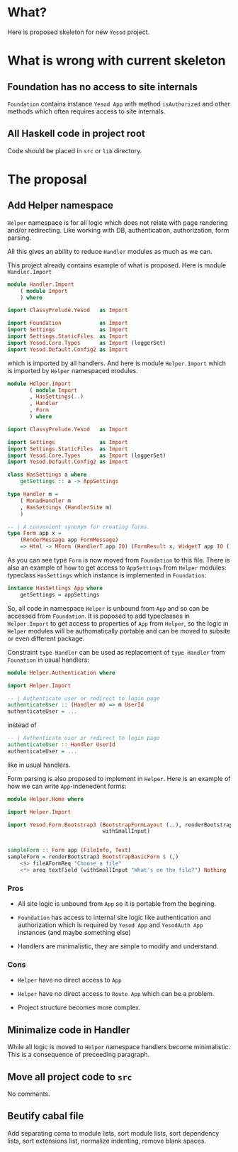 # What?

Here is proposed skeleton for new `Yesod` project.

# What is wrong with current skeleton

## Foundation has no access to site internals

`Foundation` contains instance `Yesod App` with method `isAuthorized`
and other methods which often requires access to site internals.

## All Haskell code in project root

Code should be placed in `src` or `lib` directory.

# The proposal

## Add Helper namespace

`Helper` namespace is for all logic which does not relate with page
rendering and/or redirecting. Like working with DB, authentication,
authorization, form parsing.

All this gives an ability to reduce `Handler` modules as much as we
can.

This project already contains example of what is proposed. Here is
module `Handler.Import`

```haskell
module Handler.Import
    ( module Import
    ) where

import ClassyPrelude.Yesod   as Import

import Foundation            as Import
import Settings              as Import
import Settings.StaticFiles  as Import
import Yesod.Core.Types      as Import (loggerSet)
import Yesod.Default.Config2 as Import
```

which is imported by all handlers. And here is module `Helper.Import`
which is imported by `Helper` namespaced modules.

```haskell
module Helper.Import
       ( module Import
       , HasSettings(..)
       , Handler
       , Form
       ) where

import ClassyPrelude.Yesod   as Import

import Settings              as Import
import Settings.StaticFiles  as Import
import Yesod.Core.Types      as Import (loggerSet)
import Yesod.Default.Config2 as Import

class HasSettings a where
    getSettings :: a -> AppSettings

type Handler m =
    ( MonadHandler m
    , HasSettings (HandlerSite m)
    )

-- | A convenient synonym for creating forms.
type Form app x =
    (RenderMessage app FormMessage)
    => Html -> MForm (HandlerT app IO) (FormResult x, WidgetT app IO ())
```

As you can see type `Form` is now moved from `Foundation` to this
file. There is also an example of how to get access to `AppSettings`
from `Helper` modules: typeclass `HasSettings` which instance is
implemented in `Foundation`:

```haskell
instance HasSettings App where
    getSettings = appSettings
```

So, all code in namespace `Helper` is unbound from `App` and so can be
accessed from `Foundation`. It is poposed to add typeclasses in
`Helper.Import` to get access to properties of `App` from `Helper`, so
the logic in `Helper` modules will be authomatically portable and can
be moved to subsite or even different package.

Constraint `type Handler` can be used as replacement of `type Handler`
from `Founation` in usual handlers:

```haskell
module Helper.Authentication where

import Helper.Import

-- | Authenticate user or redirect to login page
authenticateUser :: (Handler m) => m UserId
authenticateUser = ...
```

instead of

```haskell
-- | Authenticate user or redirect to login page
authenticateUser :: Handler UserId
authenticateUser = ...
```

like in usual handlers.

Form parsing is also proposed to implement in `Helper`. Here is an
example of how we can write `App`-indenedent forms:

```haskell
module Helper.Home where

import Helper.Import

import Yesod.Form.Bootstrap3 (BootstrapFormLayout (..), renderBootstrap3,
                              withSmallInput)


sampleForm :: Form app (FileInfo, Text)
sampleForm = renderBootstrap3 BootstrapBasicForm $ (,)
    <$> fileAFormReq "Choose a file"
    <*> areq textField (withSmallInput "What's on the file?") Nothing
```

### Pros

* All site logic is unbound from `App` so it is portable from the
  begining.

* `Foundation` has access to internal site logic like authentication
  and authorization which is required by `Yesod App` and `YesodAuth
  App` instances (and maybe something else)

* Handlers are minimalistic, they are simple to modify and understand.

### Cons

* `Helper` have no direct access to `App`

* `Helper` have no direct access to `Route App` which can be a
  problem.

* Project structure becomes more complex.

## Minimalize code in Handler

While all logic is moved to `Helper` namespace handlers become
minimalistic. This is a consequence of preceeding paragraph.

## Move all project code to `src`

No comments.

## Beutify cabal file

Add separating coma to module lists, sort module lists, sort
dependency lists, sort extensions list, normalize indenting, remove
blank spaces.
